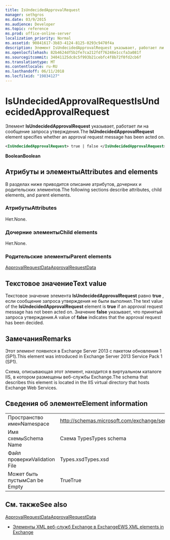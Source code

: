 ```yaml
---
title: IsUndecidedApprovalRequest
manager: sethgros
ms.date: 03/9/2015
ms.audience: Developer
ms.topic: reference
ms.prod: office-online-server
localization_priority: Normal
ms.assetid: 90841617-3b83-4124-8125-0293c9470f4a
description: Элемент IsUndecidedApprovalRequest указывает, работает ли на сообщение запроса утверждения.
ms.openlocfilehash: 82b4624df5b2fe7ca212fdf76248e1ccfa3a081f
ms.sourcegitcommit: 34041125dc8c5f993b21cebfc4f8b72f0fd2cb6f
ms.translationtype: MT
ms.contentlocale: ru-RU
ms.lasthandoff: 06/11/2018
ms.locfileid: "19834127"
---
```

# <a name="isundecidedapprovalrequest"></a><span data-ttu-id="1df22-103">IsUndecidedApprovalRequest</span><span class="sxs-lookup"><span data-stu-id="1df22-103">IsUndecidedApprovalRequest</span></span>

<span data-ttu-id="1df22-104">Элемент **IsUndecidedApprovalRequest** указывает, работает ли на сообщение запроса утверждения.</span><span class="sxs-lookup"><span data-stu-id="1df22-104">The **IsUndecidedApprovalRequest** element specifies whether an approval request message has been acted on.</span></span> 
  
```XML
<IsUndecidedApprovalRequest> true | false </IsUndecidedApprovalRequest>
```

 <span data-ttu-id="1df22-105">**Boolean**</span><span class="sxs-lookup"><span data-stu-id="1df22-105">**Boolean**</span></span>
## <a name="attributes-and-elements"></a><span data-ttu-id="1df22-106">Атрибуты и элементы</span><span class="sxs-lookup"><span data-stu-id="1df22-106">Attributes and elements</span></span>

<span data-ttu-id="1df22-107">В разделах ниже приводится описание атрибутов, дочерних и родительских элементов.</span><span class="sxs-lookup"><span data-stu-id="1df22-107">The following sections describe attributes, child elements, and parent elements.</span></span>
  
### <a name="attributes"></a><span data-ttu-id="1df22-108">Атрибуты</span><span class="sxs-lookup"><span data-stu-id="1df22-108">Attributes</span></span>

<span data-ttu-id="1df22-109">Нет.</span><span class="sxs-lookup"><span data-stu-id="1df22-109">None.</span></span>
  
### <a name="child-elements"></a><span data-ttu-id="1df22-110">Дочерние элементы</span><span class="sxs-lookup"><span data-stu-id="1df22-110">Child elements</span></span>

<span data-ttu-id="1df22-111">Нет.</span><span class="sxs-lookup"><span data-stu-id="1df22-111">None.</span></span>
  
### <a name="parent-elements"></a><span data-ttu-id="1df22-112">Родительские элементы</span><span class="sxs-lookup"><span data-stu-id="1df22-112">Parent elements</span></span>

[<span data-ttu-id="1df22-113">ApprovalRequestData</span><span class="sxs-lookup"><span data-stu-id="1df22-113">ApprovalRequestData</span></span>](approvalrequestdata.md)
  
## <a name="text-value"></a><span data-ttu-id="1df22-114">Текстовое значение</span><span class="sxs-lookup"><span data-stu-id="1df22-114">Text value</span></span>

<span data-ttu-id="1df22-115">Текстовое значение элемента **IsUndecidedApprovalRequest** равно **true** , если сообщение запроса утверждения не были выполнил.</span><span class="sxs-lookup"><span data-stu-id="1df22-115">The text value of the **IsUndecidedApprovalRequest** element is **true** if an approval request message has not been acted on.</span></span> <span data-ttu-id="1df22-116">Значение **false** указывает, что принятый запроса утверждения.</span><span class="sxs-lookup"><span data-stu-id="1df22-116">A value of **false** indicates that the approval request has been decided.</span></span> 
  
## <a name="remarks"></a><span data-ttu-id="1df22-117">Замечания</span><span class="sxs-lookup"><span data-stu-id="1df22-117">Remarks</span></span>

<span data-ttu-id="1df22-118">Этот элемент появился в Exchange Server 2013 с пакетом обновления 1 (SP1).</span><span class="sxs-lookup"><span data-stu-id="1df22-118">This element was introduced in Exchange Server 2013 Service Pack 1 (SP1).</span></span>
  
<span data-ttu-id="1df22-119">Схема, описывающая этот элемент, находится в виртуальном каталоге IIS, в котором размещены веб-службы Exchange.</span><span class="sxs-lookup"><span data-stu-id="1df22-119">The schema that describes this element is located in the IIS virtual directory that hosts Exchange Web Services.</span></span>
  
## <a name="element-information"></a><span data-ttu-id="1df22-120">Сведения об элементе</span><span class="sxs-lookup"><span data-stu-id="1df22-120">Element information</span></span>

|||
|:-----|:-----|
|<span data-ttu-id="1df22-121">Пространство имен</span><span class="sxs-lookup"><span data-stu-id="1df22-121">Namespace</span></span>  <br/> |http://schemas.microsoft.com/exchange/services/2006/types  <br/> |
|<span data-ttu-id="1df22-122">Имя схемы</span><span class="sxs-lookup"><span data-stu-id="1df22-122">Schema Name</span></span>  <br/> |<span data-ttu-id="1df22-123">Схема Types</span><span class="sxs-lookup"><span data-stu-id="1df22-123">Types schema</span></span>  <br/> |
|<span data-ttu-id="1df22-124">Файл проверки</span><span class="sxs-lookup"><span data-stu-id="1df22-124">Validation File</span></span>  <br/> |<span data-ttu-id="1df22-125">Types.xsd</span><span class="sxs-lookup"><span data-stu-id="1df22-125">Types.xsd</span></span>  <br/> |
|<span data-ttu-id="1df22-126">Может быть пустым</span><span class="sxs-lookup"><span data-stu-id="1df22-126">Can be Empty</span></span>  <br/> |<span data-ttu-id="1df22-127">True</span><span class="sxs-lookup"><span data-stu-id="1df22-127">True</span></span>  <br/> |
   
## <a name="see-also"></a><span data-ttu-id="1df22-128">См. также</span><span class="sxs-lookup"><span data-stu-id="1df22-128">See also</span></span>



[<span data-ttu-id="1df22-129">ApprovalRequestData</span><span class="sxs-lookup"><span data-stu-id="1df22-129">ApprovalRequestData</span></span>](approvalrequestdata.md)


- [<span data-ttu-id="1df22-130">Элементы XML веб-служб Exchange в Exchange</span><span class="sxs-lookup"><span data-stu-id="1df22-130">EWS XML elements in Exchange</span></span>](ews-xml-elements-in-exchange.md)

